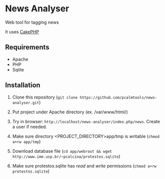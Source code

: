 # News Analyser
Web tool for tagging news

It uses [CakePHP](http://cakephp.org/)

## Requirements
* Apache
* PHP
* Sqlite

## Installation

1. Clone this repository (`git clone https://github.com/pcalmtools/news-analyser.git`)

2. Put project under Apache directory (ex. /var/www/html/)

3. Try in browser: `http://localhost/news-analyser/index.php/news`.
   Create a user if needed.

4. Make sure directory <PROJECT_DIRECTORY>app/tmp is writable (`chmod a+rw app/tmp`)

5. Download database file
(`cd app/webroot && wget http://www.ime.usp.br/~pcalcina/protestos.sqlite`)

6. Make sure protestos.sqlite has *read* and *write* permissions (`chmod a+rw protestos.sqlite`)
